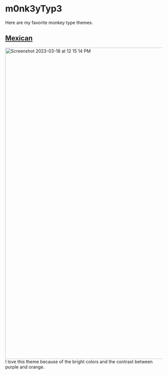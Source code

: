 # m0nk3yTyp3
Here are my favorite monkey type themes. 

## <ins>Mexican</ins>
<img width="996" alt="Screenshot 2023-03-18 at 12 15 14 PM" src="https://user-images.githubusercontent.com/74465738/226126354-d654dfab-4ba7-4ad7-88f1-12030e1a0c4d.png">
I love this theme because of the bright colors and the contrast between purple and orange.




